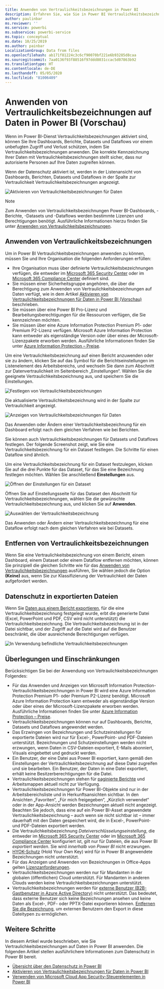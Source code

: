 ```yaml
---
title: Anwenden von Vertraulichkeitsbezeichnungen in Power BI
description: Erfahren Sie, wie Sie in Power BI Vertraulichkeitsbezeichnungen auf Daten anwenden.
author: paulinbar
ms.reviewer: ''
ms.service: powerbi
ms.subservice: powerbi-service
ms.topic: conceptual
ms.date: 10/25/2019
ms.author: painbar
LocalizationGroup: Data from files
ms.openlocfilehash: ab171f81224c3c6cf90070bf221e6b93285d8caa
ms.sourcegitcommit: 7aa0136f93f88516f97ddd8031ccac5d07863b92
ms.translationtype: HT
ms.contentlocale: de-DE
ms.lasthandoff: 05/05/2020
ms.locfileid: "81006409"
---
```

# <a name="apply-data-sensitivity-labels-in-power-bi-preview"></a>Anwenden von Vertraulichkeitsbezeichnungen auf Daten in Power BI (Vorschau)

Wenn im Power BI-Dienst Vertraulichkeitsbezeichnungen aktiviert sind, können Sie Ihre Dashboards, Berichte, Datasets und Dataflows vor einem unbefugten Zugriff und Verlust schützen, indem Sie Vertraulichkeitsbezeichnungen anwenden. Die korrekte Kennzeichnung Ihrer Daten mit Vertraulichkeitsbezeichnungen stellt sicher, dass nur autorisierte Personen auf Ihre Daten zugreifen können.

Wenn der Datenschutz aktiviert ist, werden in der Listenansicht von Dashboards, Berichten, Datasets und Dataflows in der Spalte zur Vertraulichkeit Vertraulichkeitsbezeichnungen angezeigt.

![Aktivieren von Vertraulichkeitsbezeichnungen für Daten](media/service-security-apply-data-sensitivity-labels/apply-data-sensitivity-labels-01.png)

> [!NOTE]
> Zum Anwenden von Vertraulichkeitsbezeichnungen Power BI-Dashboards, -Berichte, -Datasets und -Dataflows werden bestimmte Lizenzen und Berechtigungen benötigt. Ausführliche Informationen hierzu finden Sie unter [Anwenden von Vertraulichkeitsbezeichnungen](#applying-sensitivity-labels).

## <a name="applying-sensitivity-labels"></a>Anwenden von Vertraulichkeitsbezeichnungen

Um in Power BI Vertraulichkeitsbezeichnungen anwenden zu können, müssen Sie und Ihre Organisation die folgenden Anforderungen erfüllen:

* Ihre Organisation muss über definierte Vertraulichkeitsbezeichnungen verfügen, die entweder im [Microsoft 365 Security Center](https://security.microsoft.com/) oder im [Microsoft 365 Compliance Center](https://compliance.microsoft.com/) definiert sind.
* Sie müssen einer Sicherheitsgruppe angehören, die über die Berechtigung zum Anwenden von Vertraulichkeitsbezeichnungen auf Daten verfügt, wie in dem Artikel [Aktivieren von Vertraulichkeitsbezeichnungen für Daten in Power BI (Vorschau)](../admin/service-security-enable-data-sensitivity-labels.md#enable-data-sensitivity-labels) beschrieben.
* Sie müssen über eine Power BI Pro-Lizenz und Bearbeitungsberechtigungen für die Ressourcen verfügen, die Sie kennzeichnen möchten. 
* Sie müssen über eine Azure Information Protection Premium P1- oder Premium P2-Lizenz verfügen. Microsoft Azure Information Protection kann entweder als eigenständige Version oder über eines der Microsoft-Lizenzpakete erworben werden. Ausführliche Informationen finden Sie unter [Azure Information Protection – Preise](https://azure.microsoft.com/pricing/details/information-protection/).

Um eine Vertraulichkeitsbezeichnung auf einen Bericht anzuwenden oder sie zu ändern, klicken Sie auf das Symbol für die Berichtseinstellungen im Listenelement des Arbeitsbereichs, und wechseln Sie dann zum Abschnitt zur Datenvertraulichkeit im Seitenbereich „Einstellungen“. Wählen Sie die geeignete Vertraulichkeitsbezeichnung aus, und speichern Sie die Einstellungen.

![Festlegen von Vertraulichkeitsbezeichnungen](media/service-security-apply-data-sensitivity-labels/apply-data-sensitivity-labels-02.png)

Die aktualisierte Vertraulichkeitsbezeichnung wird in der Spalte zur Vertraulichkeit angezeigt. 

![Anzeigen von Vertraulichkeitsbezeichnungen für Daten](media/service-security-apply-data-sensitivity-labels/apply-data-sensitivity-labels-03.png)

Das Anwenden oder Ändern einer Vertraulichkeitsbezeichnung für ein Dashboard erfolgt nach dem gleichen Verfahren wie bei Berichten. 

Sie können auch Vertraulichkeitsbezeichnungen für Datasets und Dataflows festlegen. Der folgende Screenshot zeigt, wie Sie eine Vertraulichkeitsbezeichnung für ein Dataset festlegen. Die Schritte für einen Dataflow sind ähnlich.

Um eine Vertraulichkeitsbezeichnung für ein Dataset festzulegen, klicken Sie auf die drei Punkte für das Dataset, für das Sie eine Bezeichnung festlegen möchten. Wählen Sie anschließend **Einstellungen** aus.

![Öffnen der Einstellungen für ein Dataset](media/service-security-apply-data-sensitivity-labels/apply-data-sensitivity-labels-05.png)

Öffnen Sie auf Einstellungsseite für das Dataset den Abschnitt für Vertraulichkeitsbezeichnungen, wählen Sie die gewünschte Vertraulichkeitsbezeichnung aus, und klicken Sie auf **Anwenden**.

![Auswählen der Vertraulichkeitsbezeichnung](media/service-security-apply-data-sensitivity-labels/apply-data-sensitivity-labels-06.png)

Das Anwenden oder Ändern einer Vertraulichkeitsbezeichnung für eine Dataflow erfolgt nach dem gleichen Verfahren wie bei Datasets.

## <a name="removing-sensitivity-labels"></a>Entfernen von Vertraulichkeitsbezeichnungen
Wenn Sie eine Vertraulichkeitsbezeichnung von einem Bericht, einem Dashboard, einem Dataset oder einem Dataflow entfernen möchten, können Sie prinzipiell die gleichen Schritte wie für das [Anwenden von Vertraulichkeitsbezeichnungen](#applying-sensitivity-labels) ausführen, Sie wählen jedoch die Option **(Keine)** aus, wenn Sie zur Klassifizierung der Vertraulichkeit der Daten aufgefordert werden. 

## <a name="data-protection-in-exported-files"></a>Datenschutz in exportierten Dateien

Wenn Sie [Daten aus einem Bericht exportieren](https://docs.microsoft.com/power-bi/consumer/end-user-export), für die eine Vertraulichkeitsbezeichnung festgelegt wurde, erbt die generierte Datei (Excel, PowerPoint und PDF, CSV wird nicht unterstützt) die Vertraulichkeitsbezeichnung. Die Vertraulichkeitsbezeichnung ist in der Datei sichtbar, und der Zugriff auf die Datei wird auf die Benutzer beschränkt, die über ausreichende Berechtigungen verfügen.

![In Verwendung befindliche Vertraulichkeitsbezeichnungen](media/service-security-apply-data-sensitivity-labels/apply-data-sensitivity-labels-04b.png)

## <a name="considerations-and-limitations"></a>Überlegungen und Einschränkungen

Berücksichtigen Sie bei der Anwendung von Vertraulichkeitsbezeichnungen Folgendes:

* Für das Anwenden und Anzeigen von Microsoft Information Protection-Vertraulichkeitsbezeichnungen in Power BI wird eine Azure Information Protection Premium P1- oder Premium P2-Lizenz benötigt. Microsoft Azure Information Protection kann entweder als eigenständige Version oder über eines der Microsoft-Lizenzpakete erworben werden. Ausführliche Informationen finden Sie unter [Azure Information Protection – Preise](https://azure.microsoft.com/pricing/details/information-protection/).
* Vertraulichkeitsbezeichnungen können nur auf Dashboards, Berichte, Datasets und Dataflows angewendet werden.
* Das Erzwingen von Bezeichnungen und Schutzeinstellungen für exportierte Dateien wird nur für Excel-, PowerPoint- und PDF-Dateien unterstützt. Bezeichnungen und Schutzeinstellungen werden nicht erzwungen, wenn Daten in CSV-Dateien exportiert, E-Mails abonniert, Visuals eingebettet und gedruckt werden.
* Ein Benutzer, der eine Datei aus Power BI exportiert, kann gemäß den Einstellungen der Vertraulichkeitsbezeichnung auf diese Datei zugreifen und sie bearbeiten. Ein Benutzer, der Daten in eine Datei exportiert, erhält keine Besitzerberechtigungen für die Datei. 
* Vertraulichkeitsbezeichnungen stehen für [paginierte Berichte]( https://docs.microsoft.com/power-bi/paginated-reports-report-builder-power-bi) und Arbeitsmappen aktuell nicht zur Verfügung. 
* Vertraulichkeitsbezeichnungen für Power BI-Objekte sind nur in der Arbeitsbereichsliste und in Herkunftsansichten sichtbar. In den Ansichten „Favoriten“, „Für mich freigegeben“, „Kürzlich verwendet“ oder in der App-Ansicht werden Bezeichnungen aktuell nicht angezeigt. Beachten Sie jedoch, dass eine auf ein Power BI-Asset angewendete Vertraulichkeitsbezeichnung – auch wenn sie nicht sichtbar ist – immer dauerhaft mit den Daten gespeichert wird, die in Excel-, PowerPoint- und PDF-Dateien exportiert werden.
* Die Vertraulichkeitsbezeichnung *Dateiverschlüsselungseinstellung*, die entweder im [Microsoft 365 Security Center](https://security.microsoft.com/) oder im [Microsoft 365 Compliance Center](https://compliance.microsoft.com/) konfiguriert ist, gilt nur für Dateien, die aus Power BI *exportiert werden*. Sie wird *innerhalb von Power BI* nicht erzwungen.
* [HYOK-Schutz](https://docs.microsoft.com/azure/information-protection/configure-adrms-restrictions) (Hold Your Own Key) wird für in Power BI angewendete Bezeichnungen nicht unterstützt.
* Für das Anzeigen und Anwenden von Bezeichnungen in Office-Apps gelten [Lizenzanforderungen](https://docs.microsoft.com/microsoft-365/compliance/get-started-with-sensitivity-labels#subscription-and-licensing-requirements-for-sensitivity-labels).
* Vertraulichkeitsbezeichnungen werden nur für Mandanten in der globalen (öffentlichen) Cloud unterstützt. Für Mandanten in anderen Clouds werden keine Vertraulichkeitsbezeichnungen unterstützt.
* Vertraulichkeitsbezeichnungen werden für [externe Benutzer (B2B-Gastbenutzer in Azure Active Directory)](../service-admin-azure-ad-b2b.md) nicht unterstützt. Das bedeutet, dass externe Benutzer sich keine Bezeichnungen ansehen und keine Daten als Excel-, PDF- oder PPTX-Datei exportieren können. [Entfernen Sie die Bezeichnung](#removing-sensitivity-labels), um externen Benutzern den Export in diese Dateitypen zu ermöglichen.

## <a name="next-steps"></a>Weitere Schritte

In diesem Artikel wurde beschrieben, wie Sie Vertraulichkeitsbezeichnungen auf Daten in Power BI anwenden. Die folgenden Artikel stellen ausführlichere Informationen zum Datenschutz in Power BI bereit. 

* [Übersicht über den Datenschutz in Power BI](../admin/service-security-data-protection-overview.md)
* [Aktivieren von Vertraulichkeitsbezeichnungen für Daten in Power BI](../admin/service-security-enable-data-sensitivity-labels.md)
* [Verwenden von Microsoft Cloud App Security-Steuerelementen in Power BI](../admin/service-security-using-microsoft-cloud-app-security-controls.md)